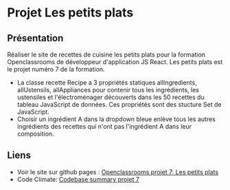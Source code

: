 # Projet Les petits plats

## Présentation

Réaliser le site de recettes de cuisine les petits plats pour la formation Openclassrooms de développeur d'application JS React. Les petits plats est le projet numéro 7 de la formation.

- La classe recette Recipe a 3 propriétés statiques allIngredients, allUstensils, allAppliances pour contenir tous les ingrédients, les ustensiles et l'électroménager découverts dans les 50 recettes du tableau JavaScript de données. Ces propriétés sont des stucture Set de JavaScript.
- Choisir un ingrédient A dans la dropdown bleue enlève tous les autres ingrédients des recettes qui n'ont pas l'ingrédient A dans leur composition.

## Liens

- Voir le site sur github pages : [Openclassrooms projet 7: Les petits plats](https://sferrer-dev.github.io/projet-7/index.html)
- Code Climate: [Codebase summary projet 7](https://codeclimate.com/github/SFERRER-DEV/projet-7)
